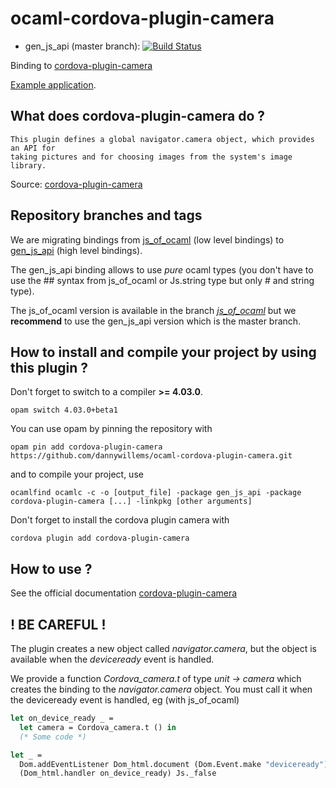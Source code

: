 # ocaml-cordova-plugin-camera

* gen_js_api (master branch): [![Build Status](https://travis-ci.org/dannywillems/ocaml-cordova-plugin-camera.svg?branch=master)](https://travis-ci.org/dannywillems/ocaml-cordova-plugin-camera)

Binding to
[cordova-plugin-camera](https://github.com/apache/cordova-plugin-camera)

[Example
application](https://github.com/dannywillems/ocaml-cordova-plugin-camera-example).

## What does cordova-plugin-camera do ?

```
This plugin defines a global navigator.camera object, which provides an API for
taking pictures and for choosing images from the system's image library.
```

Source: [cordova-plugin-camera](https://github.com/apache/cordova-plugin-camera)

## Repository branches and tags

We are migrating bindings from
[js_of_ocaml](https://github.com/ocsigen/js_of_ocaml) (low level bindings) to
[gen_js_api](https://github.com/lexifi/gen_js_api) (high level bindings).

The gen_js_api binding allows to use *pure* ocaml types (you don't have to use
the ## syntax from js_of_ocaml or Js.string type but only # and string type).

The js_of_ocaml version is available in the branch
[*js_of_ocaml*](https://github.com/dannywillems/ocaml-cordova-plugin-camera/tree/js_of_ocaml)
but we **recommend** to use the gen_js_api version which is the master branch.

## How to install and compile your project by using this plugin ?

Don't forget to switch to a compiler **>= 4.03.0**.
```Shell
opam switch 4.03.0+beta1
```

You can use opam by pinning the repository with
```Shell
opam pin add cordova-plugin-camera https://github.com/dannywillems/ocaml-cordova-plugin-camera.git
```

and to compile your project, use
```Shell
ocamlfind ocamlc -c -o [output_file] -package gen_js_api -package cordova-plugin-camera [...] -linkpkg [other arguments]
```

Don't forget to install the cordova plugin camera with
```Shell
cordova plugin add cordova-plugin-camera
```

## How to use ?

See the official documentation
[cordova-plugin-camera](https://github.com/apache/cordova-plugin-camera)

## ! BE CAREFUL !

The plugin creates a new object called *navigator.camera*, but the object is
available when the *deviceready* event is handled.

We provide a function *Cordova_camera.t* of type *unit -> camera* which creates the
binding to the *navigator.camera* object. You must call it when the deviceready
event is handled, eg (with js_of_ocaml)

```OCaml
let on_device_ready _ =
  let camera = Cordova_camera.t () in
  (* Some code *)

let _ =
  Dom.addEventListener Dom_html.document (Dom.Event.make "deviceready")
  (Dom_html.handler on_device_ready) Js._false
```
